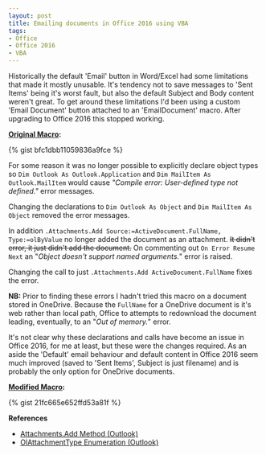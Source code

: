 ```yaml
---
layout: post
title: Emailing documents in Office 2016 using VBA
tags:
- Office
- Office 2016
- VBA
---
```

Historically the default 'Email' button in Word/Excel had some limitations that made it mostly unusable. 
It's tendency not to save messages to 'Sent Items' being it's worst fault, but also the default Subject and Body content weren't great.
To get around these limitations I'd been using a custom 'Email Document' button attached to an 'EmailDocument' macro.
After upgrading to Office 2016 this stopped working.

**[Original Macro](https://gist.github.com/idiotandrobot/bfc1dbb11059836a9fce):**

{% gist bfc1dbb11059836a9fce %}

For some reason it was no longer possible to explicitly declare object types 
so `Dim Outlook As Outlook.Application` and `Dim MailItem As Outlook.MailItem` would cause *"Compile error: User-defined type not defined."* error messages.

Changing the declarations to `Dim Outlook As Object` and `Dim MailItem As Object` removed the error messages.

In addition `.Attachments.Add Source:=ActiveDocument.FullName, Type:=olByValue` no longer added the document as an attachment. 
~~It didn't error, it just didn't add the document.~~
On commenting out `On Error Resume Next` an "*Object doesn't support named arguments.*" error is raised.

Changing the call to just `.Attachments.Add ActiveDocument.FullName` fixes the error.

**NB:** Prior to finding these errors I hadn't tried this macro on a document stored in OneDrive. Because the `FullName` for a OneDrive document is it's web rather than local path, Office to attempts to redownload the document leading, eventually, to an "*Out of memory.*" error.

It's not clear why these declarations and calls have become an issue in Office 2016, for me at least, but these were the changes required.
As an aside the 'Default' email behaviour and default content in Office 2016 seem much improved (saved to 'Sent Items', Subject is just filename) and is probably the only option for OneDrive documents.

**[Modified Macro](https://gist.github.com/idiotandrobot/21fc665e652ffd53a81f):**

{% gist 21fc665e652ffd53a81f %}

**References**

- [Attachments.Add Method (Outlook)](https://msdn.microsoft.com/en-us/library/office/ff869553.aspx)
- [OlAttachmentType Enumeration (Outlook)](https://msdn.microsoft.com/en-us/library/office/ff868693.aspx)
